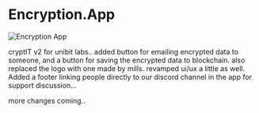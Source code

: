 # Encryption.App

![Encryption App](https://github.com/royhodge/encryption.app/blob/master/logo.png?raw=true] "Encryption App")

cryptIT v2 for unibit labs..
added button for emailing encrypted data to someone, 
and a button for saving the encrypted data to blockchain.
also replaced the logo with one made by mills. 
revamped ui/ux a little as well. 
Added a footer linking people directly to our discord channel in the app for support discussion... 

more changes coming..
